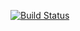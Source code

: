 [![Build Status](https://app.travis-ci.com/Pururu96/bootcamp-terminal-tests.svg?branch=main)](https://app.travis-ci.com/Pururu96/bootcamp-terminal-tests)